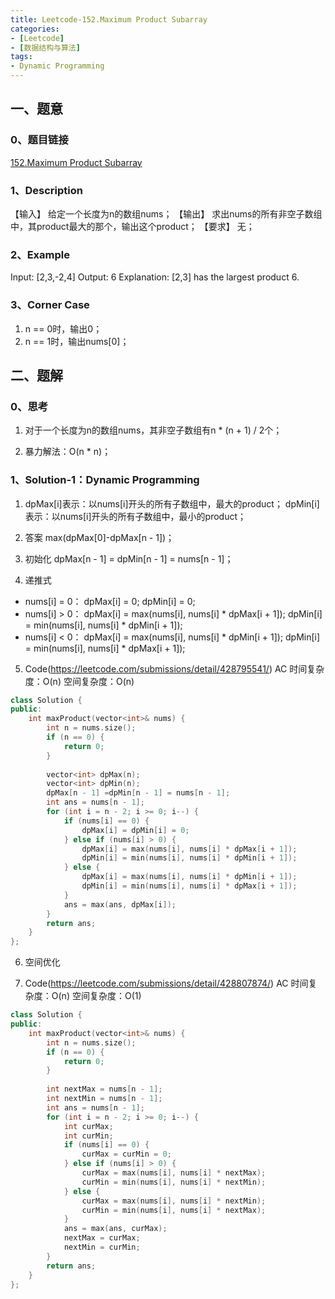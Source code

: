 ```yaml
---
title: Leetcode-152.Maximum Product Subarray
categories: 
- [Leetcode]
- [数据结构与算法]
tags: 
- Dynamic Programming
---
```


## 一、题意

### 0、题目链接
[152.Maximum Product Subarray](https://leetcode.com/problems/maximum-product-subarray/)

### 1、Description
【输入】
给定一个长度为n的数组nums；
【输出】
求出nums的所有非空子数组中，其product最大的那个，输出这个product；
【要求】
无；

### 2、Example
Input: [2,3,-2,4]
Output: 6
Explanation: [2,3] has the largest product 6.

<!-- more -->

### 3、Corner Case
1. n == 0时，输出0；
2. n == 1时，输出nums[0]；

## 二、题解

### 0、思考
1. 对于一个长度为n的数组nums，其非空子数组有n * (n + 1) / 2个；

2. 暴力解法：O(n * n)；

### 1、Solution-1：Dynamic Programming
1. dpMax[i]表示：以nums[i]开头的所有子数组中，最大的product；
dpMin[i]表示：以nums[i]开头的所有子数组中，最小的product；

2. 答案
max(dpMax[0]-dpMax[n - 1])；

3. 初始化
dpMax[n - 1] = dpMin[n - 1] = nums[n - 1]；

4. 递推式
* nums[i] = 0：
dpMax[i] = 0;
dpMin[i] = 0;
* nums[i] > 0：
dpMax[i] = max(nums[i], nums[i] * dpMax[i + 1]);
dpMin[i] = min(nums[i], nums[i] * dpMin[i + 1]);
* nums[i] < 0：
dpMax[i] = max(nums[i], nums[i] * dpMin[i + 1]);
dpMin[i] = min(nums[i], nums[i] * dpMax[i + 1]);

5. Code(https://leetcode.com/submissions/detail/428795541/)
AC
时间复杂度：O(n)
空间复杂度：O(n)
```C++
class Solution {
public:
    int maxProduct(vector<int>& nums) {
        int n = nums.size();
        if (n == 0) {
            return 0;
        }
        
        vector<int> dpMax(n);
        vector<int> dpMin(n);
        dpMax[n - 1] =dpMin[n - 1] = nums[n - 1];
        int ans = nums[n - 1];
        for (int i = n - 2; i >= 0; i--) {
            if (nums[i] == 0) {
                dpMax[i] = dpMin[i] = 0;
            } else if (nums[i] > 0) {
                dpMax[i] = max(nums[i], nums[i] * dpMax[i + 1]);
                dpMin[i] = min(nums[i], nums[i] * dpMin[i + 1]);
            } else {
                dpMax[i] = max(nums[i], nums[i] * dpMin[i + 1]);
                dpMin[i] = min(nums[i], nums[i] * dpMax[i + 1]);
            }
            ans = max(ans, dpMax[i]);
        }
        return ans;
    }
};
```

6. 空间优化

7. Code(https://leetcode.com/submissions/detail/428807874/)
AC
时间复杂度：O(n)
空间复杂度：O(1)
```C++
class Solution {
public:
    int maxProduct(vector<int>& nums) {
        int n = nums.size();
        if (n == 0) {
            return 0;
        }
        
        int nextMax = nums[n - 1];
        int nextMin = nums[n - 1];
        int ans = nums[n - 1];
        for (int i = n - 2; i >= 0; i--) {
            int curMax;
            int curMin;
            if (nums[i] == 0) {
                curMax = curMin = 0;
            } else if (nums[i] > 0) {
                curMax = max(nums[i], nums[i] * nextMax);
                curMin = min(nums[i], nums[i] * nextMin);
            } else {
                curMax = max(nums[i], nums[i] * nextMin);
                curMin = min(nums[i], nums[i] * nextMax);
            }
            ans = max(ans, curMax);
            nextMax = curMax;
            nextMin = curMin;
        }
        return ans;
    }
};
```